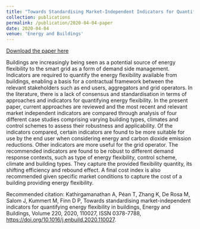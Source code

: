 ```yaml
---
title: "Towards Standardising Market-Independent Indicators for Quantifying Energy Flexibility in Buildings"
collection: publications
permalink: /publication/2020-04-04-paper
date: 2020-04-04
venue: 'Energy and Buildings'
---
```

[Download the paper here](https://www.sciencedirect.com/science/article/pii/S0378778820301456)

Buildings are increasingly being seen as a potential source of energy flexibility to the smart grid as a form of demand side management. Indicators are required to quantify the energy flexibility available from buildings, enabling a basis for a contractual framework between the relevant stakeholders such as end users, aggregators and grid operators. In the literature, there is a lack of consensus and standardisation in terms of approaches and indicators for quantifying energy flexibility. In the present paper, current approaches are reviewed and the most recent and relevant market independent indicators are compared through analysis of four different case studies comprising varying building types, climates and control schemes to assess their robustness and applicability. Of the indicators compared, certain indicators are found to be more suitable for use by the end user when considering energy and carbon dioxide emission reductions. Other indicators are more useful for the grid operator. The recommended indicators are found to be robust to different demand response contexts, such as type of energy flexibility, control scheme, climate and building types. They capture the provided flexibility quantity, its shifting efficiency and rebound effect. A final cost index is also recommended given specific market conditions to capture the cost of a building providing energy flexibility.

Recommended citation: Kathirgamanathan A, Péan T, Zhang K, De Rosa M, Salom J, Kummert M, Finn D P, Towards standardising market-independent indicators for quantifying energy flexibility in buildings, Energy and Buildings, Volume 220, 2020, 110027, ISSN 0378-7788, https://doi.org/10.1016/j.enbuild.2020.110027.
